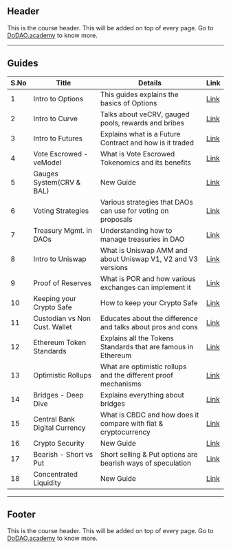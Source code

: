 ## Header
This is the course header. This will be added on top of every page. Go to [DoDAO.academy](https://www.dodao.academy) to know more.

---

## Guides

| S.No        | Title       |  Details  |  Link  |
| ----------- | ----------- |----------- | ----------- |
| 1      | Intro to Options | This guides explains the basics of Options |  [Link](generated/markdown/intro-to-options-dodao-academy.md) |
 | 2      | Intro to Curve | Talks about veCRV, gauged pools, rewards and bribes |  [Link](generated/markdown/intro-to-curve-dodao-academy.md) |
 | 3      | Intro to Futures | Explains what is a Future Contract and how is it traded |  [Link](generated/markdown/intro-to-futures-dodao-academy.md) |
 | 4      | Vote Escrowed - veModel | What is Vote Escrowed Tokenomics and its benefits |  [Link](generated/markdown/vemodel-vote-escrowed-dodao-academy.md) |
 | 5      | Gauges System(CRV & BAL) | New Guide |  [Link](generated/markdown/gauges-and-bribes-in-crv-and-bal-dodao-academy.md) |
 | 6      | Voting Strategies | Various strategies that DAOs can use for voting on proposals |  [Link](generated/markdown/voting-strategies-dodao-academy.md) |
 | 7      | Treasury Mgmt. in DAOs | Understanding how to manage treasuries in DAO |  [Link](generated/markdown/dao-treasury-dodao-academy.md) |
 | 8      | Intro to Uniswap | What is Uniswap AMM and about Uniswap V1, V2 and V3 versions |  [Link](generated/markdown/intro-to-uniswap-dodao-academy.md) |
 | 9      | Proof of Reserves | What is POR and how various exchanges can implement it |  [Link](generated/markdown/proof-of-reserves-dodao-academy.md) |
 | 10      | Keeping your Crypto Safe | How to keep your Crypto Safe |  [Link](generated/markdown/keeping-your-crypto-safe-dodao-academy.md) |
 | 11      | Custodian vs Non Cust. Wallet | Educates about the difference and talks about pros and cons |  [Link](generated/markdown/custodian-vs-non-cust-wallet-dodao-academy.md) |
 | 12      | Ethereum Token Standards | Explains all the Tokens Standards that are famous in Ethereum |  [Link](generated/markdown/ethereum-token-standards-dodao-academy.md) |
 | 13      | Optimistic Rollups | What are optimistic rollups and the different proof mechanisms |  [Link](generated/markdown/optimistic-rollups-dodao-academy.md) |
 | 14      | Bridges - Deep Dive | Explains everything about bridges |  [Link](generated/markdown/bridges-deep-dive-dodao-academy.md) |
 | 15      | Central Bank Digital Currency | What is CBDC and how does it compare with fiat & cryptocurrency |  [Link](generated/markdown/central-bank-digital-currency-dodao-academy.md) |
 | 16      | Crypto Security | New Guide |  [Link](generated/markdown/crypto-security-dodao-academy.md) |
 | 17      | Bearish - Short vs Put | Short selling & Put options are bearish ways of speculation |  [Link](generated/markdown/bearish-short-vs-put-dodao-academy.md) |
 | 18      | Concentrated Liquidity | New Guide |  [Link](generated/markdown/concentrated-liquidity-dodao-academy.md) |

---
## Footer
This is the course header. This will be added on top of every page. Go to [DoDAO.academy](https://www.dodao.academy) to know more.
 